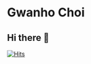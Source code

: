 # Gwanho Choi
## Hi there 👋

[![Hits](https://hits.seeyoufarm.com/api/count/incr/badge.svg?url=https%3A%2F%2Fgithub.com%2Fdev-choee%2Fhit-counter&count_bg=%2385D44A&title_bg=%231A5533&icon=deno.svg&icon_color=%230DA411&title=hits&edge_flat=false)](https://hits.seeyoufarm.com)

